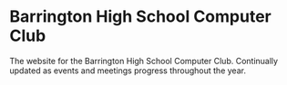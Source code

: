 # Barrington High School Computer Club

The website for the Barrington High School Computer Club. Continually updated as events and meetings progress throughout the year.
